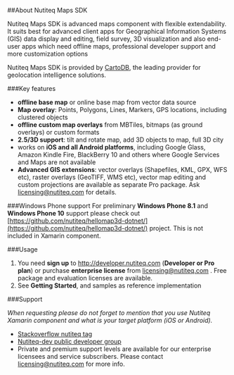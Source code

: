 
##About Nutiteq Maps SDK 

Nutiteq Maps SDK is advanced maps component with flexible extendability. It suits best for advanced client apps for Geographical Information Systems (GIS) data display and editing, field survey, 3D visualization and also end-user apps which need offline maps, professional developer support and more customization options

Nutiteq Maps SDK is provided by [CartoDB](http://cartodb.com), the leading provider for geolocation intelligence solutions.

###Key features

* **offline base map** or online base map from vector data source
* **Map overlay**: Points, Polygons, Lines, Markers, GPS locations, including clustered objects
* **offline custom map overlays** from MBTiles, bitmaps (as ground overlays) or custom formats
* **2.5/3D support**: tilt and rotate map, add 3D objects to map, full 3D city
* works on **iOS and all Android platforms**, including Google Glass, Amazon Kindle Fire, BlackBerry 10 and others where Google Services and Maps are not available
* **Advanced GIS extensions**: vector overlays (Shapefiles, KML, GPX, WFS etc), raster overlays (GeoTIFF, WMS etc), vector map editing and custom projections are available as separate Pro package. Ask licensing@nutiteq.com for details.

###Windows Phone support
For preliminary **Windows Phone 8.1** and **Windows Phone 10** support please check out [https://github.com/nutiteq/hellomap3d-dotnet/](https://github.com/nutiteq/hellomap3d-dotnet/) project. This is not included in Xamarin component.

###Usage

1. You need **sign up** to http://developer.nutiteq.com (**Developer or Pro plan**) or purchase **enterprise license** from [licensing@nutiteq.com](mailto:licensing@nutiteq.com) . Free package and evaluation licenses are available.
1. See **Getting Started**, and samples as reference implementation

###Support

*When requesting please do not forget to mention that you use Nutiteq Xamarin component and what is your target platform (iOS or Android).*

* [Stackoverflow nutiteq tag](http://stackoverflow.com/questions/tagged/nutiteq)
* [Nutiteq-dev public developer group](https://groups.google.com/forum/#!forum/nutiteq-dev)
* Private and premium support levels are available for our enterprise licensees and service subscribers. Please contact [licensing@nutiteq.com](mailto:licensing@nutiteq.com) for more info.

